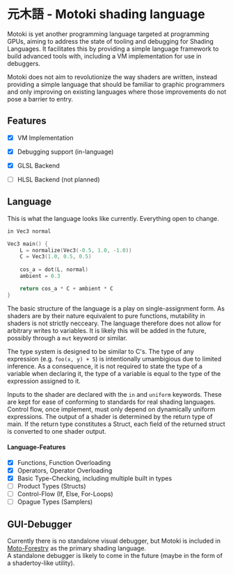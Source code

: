 

# 元木語 - Motoki shading language

Motoki is yet another programming language targeted at programming GPUs, aiming to address the state of tooling and debugging for Shading Languages. It facilitates this by providing a simple language framework to build advanced tools with, including a VM implementation for use in debuggers.  
  
Motoki does not aim to revolutionize the way shaders are written, instead providing a simple language that should be familiar to graphic programmers and only improving on existing languages where those improvements do not pose a barrier to entry.


## Features

- [x] VM Implementation
- [x] Debugging support (in-language)
- [x] GLSL Backend
- [ ] HLSL Backend (not planned)


## Language

This is what the language looks like currently. Everything open to change.

```c
in Vec3 normal

Vec3 main() {
    L = normalize(Vec3(-0.5, 1.0, -1.0))
    C = Vec3(1.0, 0.5, 0.5)
    
    cos_a = dot(L, normal)
    ambient = 0.3

    return cos_a * C + ambient * C
}
```

The basic structure of the language is a play on single-assignment form. As shaders are by their nature equivalent to pure functions, mutability in shaders is not strictly necceary. The language therefore does not allow for arbitrary writes to variables. It is likely this will be added in the future, possibly through a `mut` keyword or similar.  
  
The type system is designed to be similar to C's. The type of any expression (e.g. `foo(x, y) + 5`) is intentionally umambigious due to limited inference. As a consequence, it is not required to state the type of a variable when declaring it, the type of a variable is equal to the type of the expression assigned to it.  
  
Inputs to the shader are declared with the `in` and `uniform` keywords. These are kept for ease of conforming to standards for real shading languages. Control flow, once implement, must only depend on dynamically uniform expressions. The output of a shader is determined by the return type of main. If the return type constitutes a Struct, each field of the returned struct is converted to one shader output.

#### Language-Features

- [x] Functions, Function Overloading
- [x] Operators, Operator Overloading
- [x] Basic Type-Checking, including multiple built in types
- [ ] Product Types (Structs)
- [ ] Control-Flow (If, Else, For-Loops)
- [ ] Opague Types (Samplers)

## GUI-Debugger

Currently there is no standalone visual debugger, but Motoki is included in [Moto-Forestry](https://github.com/Nyrox/moto-forestry) as the primary shading language.  
A standalone debugger is likely to come in the future (maybe in the form of a shadertoy-like utility).
